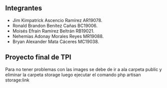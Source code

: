 ## Integrantes

-   Jim Kimpatrick Ascencio Ramírez AR19078.
-   Ronald Brandon Benítez Cañas BC19006.
-   Moisés Efraín Ramírez Beltrán RB19021.
-   Nehemias Adonay Morales Reyes MR19088.
-   Bryan Alexander Mata Cáceres MC19038.


## Proyecto final de TPI

Para no tener problemas con las images se debe de ir a ala carpeta public
y eliminar la carpeta storage luego ejecutar el comando php artisan storage:link
